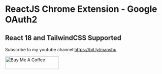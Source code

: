 # ReactJS Chrome Extension - Google OAuth2

## React 18 and TailwindCSS Supported

Subscribe to my youtube channel
https://bit.ly/manshu

<a href="https://www.buymeacoffee.com/batraio" target="_blank"><img src="https://cdn.buymeacoffee.com/buttons/default-orange.png" alt="Buy Me A Coffee" height="41" width="174"></a>

